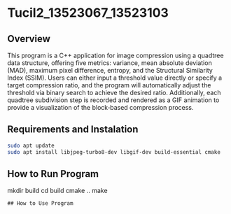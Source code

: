 # Tucil2_13523067_13523103
## Overview
This program is a C++ application for image compression using a quadtree data structure, offering five metrics: variance, mean absolute deviation (MAD), maximum pixel difference, entropy, and the Structural Similarity Index (SSIM). Users can either input a threshold value directly or specify a target compression ratio, and the program will automatically adjust the threshold via binary search to achieve the desired ratio. Additionally, each quadtree subdivision step is recorded and rendered as a GIF animation to provide a visualization of the block‑based compression process.

## Requirements and Instalation

```bash
sudo apt update
sudo apt install libjpeg-turbo8-dev libgif-dev build-essential cmake
```

## How to Run Program
mkdir build
cd build
cmake ..
make
```
## How to Use Program 
